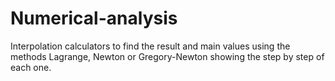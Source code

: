 # Numerical-analysis
 Interpolation calculators to find the result and main values using the methods Lagrange, Newton or Gregory-Newton showing the step by step of each one.
